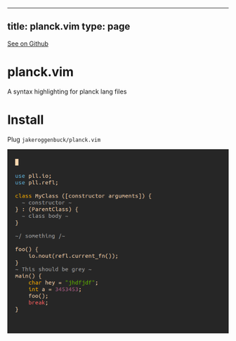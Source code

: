 
---
title: planck.vim
type: page
---

[See on Github](https://github.com/jakeroggenbuck/planck.vim/)

# planck.vim
A syntax highlighting for planck lang files

# Install

Plug `jakeroggenbuck/planck.vim`

![Example image](https://github.com/JakeRoggenbuck/planck.vim/blob/main/screenshot.png?raw=true)
